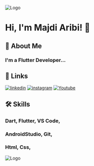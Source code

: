 
![Logo](https://media.giphy.com/media/hpF9R9M1PHN5e5liSx/giphy.gif  )


# Hi, I'm Majdi Aribi! 👋


## 🚀 About Me
### I'm a Flutter Developer...



## 🔗 Links

[![linkedin](https://img.shields.io/badge/linkedin-0A66C2?style=for-the-badge&logo=linkedin&logoColor=white)](https://www.linkedin.com/in/aribimajdi/)
[![instagram](https://img.shields.io/badge/Instagram-1DA1F2?style=for-the-badge&logo=instagram&logoColor=white&color=black)](https://www.instagram.com/majdi.developer/)
[![Youtube](https://img.shields.io/badge/Youtube-1DA1F2?style=for-the-badge&logo=youtube&logoColor=white&color=red)](https://www.youtube.com/channel/UCuX1Dc5Bz3rrER49IZk8-Cg)



## 🛠 Skills
### Dart, Flutter, VS Code, 
### AndroidStudio, Git, 
### Html, Css, 

![Logo](https://media.giphy.com/media/du3J3cXyzhj75IOgvA/giphy.gif)









